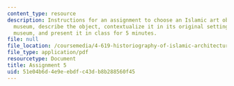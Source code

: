 ```yaml
---
content_type: resource
description: Instructions for an assignment to choose an Islamic art object from a
  museum, describe the object, contextualize it in its original setting and at the
  museum, and present it in class for 5 minutes.
file: null
file_location: /coursemedia/4-619-historiography-of-islamic-architecture-fall-2014/51e04b6d4e9eebdfc43db8b288560f45_MIT4_619F14_assignment5.pdf
file_type: application/pdf
resourcetype: Document
title: Assignment 5
uid: 51e04b6d-4e9e-ebdf-c43d-b8b288560f45
---
```

